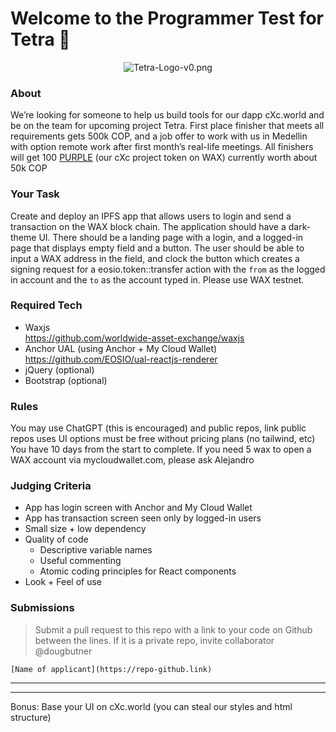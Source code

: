 # Welcome to the Programmer Test for Tetra 🔺

<center>

![Tetra-Logo-v0.png](https://files.peakd.com/file/peakd-hive/aquarius.academy/AJbiZfNxeYe2ETQJmuwE5ZfQkNYA7aWdVDMY4UWcE9o3crz65K9jFhDtjEW371V.png)
 
</center>

### About
We’re looking for someone to help us build tools for our dapp cXc.world and be on the team for upcoming project Tetra. First place finisher that meets all requirements gets 500k COP, and a job offer to work with us in Medellin with option remote work after first month’s real-life meetings. All finishers will get 100 [PURPLE](https://github.com/currentxchange/purple-explainer) (our cXc project token on WAX) currently worth about 50k COP

### Your Task
Create and deploy an IPFS app that allows users to login and send a transaction on the WAX block chain. The application should have a dark-theme UI. There should be a landing page with a login, and a logged-in page that displays empty field and a button. The user should be able to input a WAX address in the field, and clock the button which creates a signing request for a eosio.token::transfer action with the `from` as the logged in account and the `to` as the account typed in. Please use WAX testnet. 

### Required Tech
- Waxjs   
https://github.com/worldwide-asset-exchange/waxjs  
- Anchor UAL (using Anchor + My Cloud Wallet)
https://github.com/EOSIO/ual-reactjs-renderer  
- jQuery (optional)
- Bootstrap (optional) 


### Rules
You may use ChatGPT (this is encouraged) and public repos, link public repos uses
UI options must be free without pricing plans (no tailwind, etc)  
You have 10 days from the start to complete. 
If you need 5 wax to open a WAX account via mycloudwallet.com, please ask Alejandro


### Judging Criteria 
- App has login screen with Anchor and My Cloud Wallet
- App has transaction screen seen only by logged-in users
- Small size + low dependency
- Quality of code
	- Descriptive variable names
	- Useful commenting
	- Atomic coding principles for React components
- Look + Feel of use

### Submissions 
> Submit a pull request to this repo with a link to your code on Github between the lines. If it is a private repo, invite collaborator @dougbutner

`[Name of applicant](https://repo-github.link)`

___


___

Bonus: Base your UI on cXc.world (you can steal our styles and html structure)

